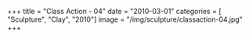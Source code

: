 +++
title = "Class Action - 04"
date = "2010-03-01"
categories = [ "Sculpture", "Clay", "2010"]
image = "/img/sculpture/classaction-04.jpg"
+++

